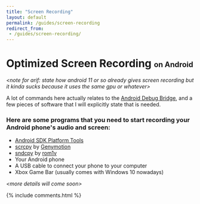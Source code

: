 ```yaml
---
title: "Screen Recording"
layout: default
permalink: /guides/screen-recording
redirect_from:
 - /guides/screen-recording/
---
```

# Optimized Screen Recording <span style="font-size:70%">on Android</span>

_&lt;note for arif: state how android 11 or so already gives screen recording but it kinda sucks because it uses the same gpu or whatever&gt;_

A lot of commands here actually relates to the [Android Debug Bridge](https://arifhamed.com/guides/adb), and a few pieces of software that I will explicitly state that is needed.

### Here are some programs that you need to start recording your Android phone's audio and screen:
* <a href="https://developer.android.com/studio/releases/platform-tools" target="_blank">Android SDK Platform Tools</a>
* <a href="https://github.com/Genymobile/scrcpy/releases/tag/v1.23" target="_blank">scrcpy</a> by <a href="http://genymobile.com/" target="_blank">Genymotion</a>
* <a href="https://github.com/rom1v/sndcpy/releases/tag/v1.1" target="_blank">sndcpy</a> by <a href="https://github.com/rom1v" target="_blank">rom1v</a>
* Your Android phone
* A USB cable to connect your phone to your computer
* Xbox Game Bar (usually comes with Windows 10 nowadays)

_&lt;more details will come soon&gt;_

{% include comments.html %}